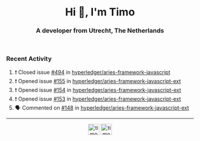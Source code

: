 <h1 align="center">Hi 👋, I'm Timo</h1>
<h3 align="center">A developer from Utrecht, The Netherlands</h3>
<br/>
<!-- https://github.com/rahuldkjain/github-profile-readme-generator --!>

<!--  <p align="left"><img src="https://github-readme-stats.vercel.app/api?username=timoglastra&show_icons=true&count_private=true&" alt="timoglastra" /></p> --!>

<!--
Github language stats
<p align="left"><img src="https://github-readme-stats.vercel.app/api/top-langs/?username=timoglastra&layout=compact" alt="timoglastra" /><p>
-->

<!-- Codestats language stats -->
<!-- <p align="left"><img src="https://codestats-readme.vercel.app/api/top-langs/?username=timoglastra&layout=compact&language_count=12" alt="timoglastra" /><p>    --!>
  
<h3>Recent Activity</h3>

<!--START_SECTION:activity-->
1. ❗️ Closed issue [#494](https://github.com/hyperledger/aries-framework-javascript/issues/494) in [hyperledger/aries-framework-javascript](https://github.com/hyperledger/aries-framework-javascript)
2. ❗️ Opened issue [#155](https://github.com/hyperledger/aries-framework-javascript-ext/issues/155) in [hyperledger/aries-framework-javascript-ext](https://github.com/hyperledger/aries-framework-javascript-ext)
3. ❗️ Opened issue [#154](https://github.com/hyperledger/aries-framework-javascript-ext/issues/154) in [hyperledger/aries-framework-javascript-ext](https://github.com/hyperledger/aries-framework-javascript-ext)
4. ❗️ Opened issue [#153](https://github.com/hyperledger/aries-framework-javascript-ext/issues/153) in [hyperledger/aries-framework-javascript-ext](https://github.com/hyperledger/aries-framework-javascript-ext)
5. 🗣 Commented on [#148](https://github.com/hyperledger/aries-framework-javascript-ext/issues/148) in [hyperledger/aries-framework-javascript-ext](https://github.com/hyperledger/aries-framework-javascript-ext)
<!--END_SECTION:activity-->

---

<p align="center">
<a href="https://twitter.com/timoglastra" target="blank"><img align="center" src="https://cdn.jsdelivr.net/npm/simple-icons@3.0.1/icons/twitter.svg" alt="timoglastra" height="30" width="30" /></a>
<a href="https://linkedin.com/in/timoglastra" target="blank"><img align="center" src="https://cdn.jsdelivr.net/npm/simple-icons@3.0.1/icons/linkedin.svg" alt="timoglastra" height="30" width="30" /></a>
</p>



